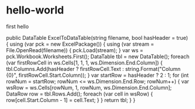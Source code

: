 # hello-world
first hello

public DataTable ExcelToDataTable(string filename, bool hasHeader = true)
        {
            using (var pck = new ExcelPackage())
            {
                using (var stream = File.OpenRead(filename))
                {
                    pck.Load(stream);
                }
                var ws = pck.Workbook.Worksheets.First();
                DataTable tbl = new DataTable();
                foreach (var firstRowCell in ws.Cells[1, 1, 1, ws.Dimension.End.Column])
                {
                    tbl.Columns.Add(hasHeader ? firstRowCell.Text : string.Format("Column {0}", firstRowCell.Start.Column));
                }
                var startRow = hasHeader ? 2 : 1;
                for (int rowNum = startRow; rowNum <= ws.Dimension.End.Row; rowNum++)
                {
                    var wsRow = ws.Cells[rowNum, 1, rowNum, ws.Dimension.End.Column];
                    DataRow row = tbl.Rows.Add();
                    foreach (var cell in wsRow)
                    {
                        row[cell.Start.Column - 1] = cell.Text;
                    }
                }
                return tbl;
            }
        }
